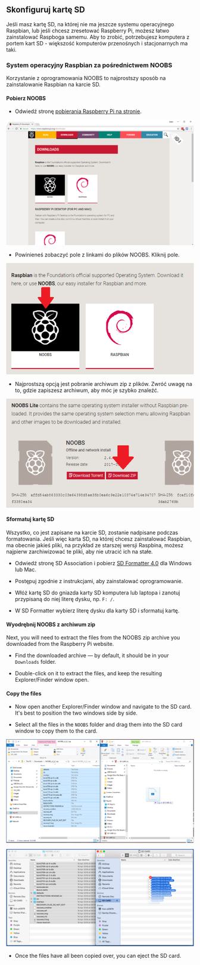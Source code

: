 ## Skonfiguruj kartę SD

Jeśli masz kartę SD, na której nie ma jeszcze systemu operacyjnego Raspbian, lub jeśli chcesz zresetować Raspberry Pi, możesz łatwo zainstalować Raspboga samemu. Aby to zrobić, potrzebujesz komputera z portem kart SD - większość komputerów przenośnych i stacjonarnych ma taki.

### System operacyjny Raspbian za pośrednictwem NOOBS

Korzystanie z oprogramowania NOOBS to najprostszy sposób na zainstalowanie Raspbian na karcie SD.

#### Pobierz NOOBS

+ Odwiedź stronę [pobierania Raspberry Pi na stronie](https://www.raspberrypi.org/downloads).

![Strona pobierania](images/downloads-page.png)

+ Powinieneś zobaczyć pole z linkami do plików NOOBS. Kliknij pole.

![Kliknij na NOOBS](images/click-noobs.png)

+ Najprostszą opcją jest pobranie archiwum zip z plików. Zwróć uwagę na to, gdzie zapiszesz archiwum, aby móc je szybko znaleźć.

![Pobierz zip](images/download-zip.png)

#### Sformatuj kartę SD

Wszystko, co jest zapisane na karcie SD, zostanie nadpisane podczas formatowania. Jeśli więc karta SD, na której chcesz zainstalować Raspbian, ma obecnie jakieś pliki, na przykład ze starszej wersji Raspbina, możesz najpierw zarchiwizować te pliki, aby nie utracić ich na stałe.

+ Odwiedź stronę SD Association i pobierz [SD Formatter 4.0](https://www.sdcard.org/downloads/formatter_4/index.html) dla Windows lub Mac.

+ Postępuj zgodnie z instrukcjami, aby zainstalować oprogramowanie.

+ Włóż kartę SD do gniazda karty SD komputera lub laptopa i zanotuj przypisaną do niej literę dysku, np. `F: /`.

+ W SD Formatter wybierz literę dysku dla karty SD i sformatuj kartę.

#### Wyodrębnij NOOBS z archiwum zip

Next, you will need to extract the files from the NOOBS zip archive you downloaded from the Raspberry Pi website.

+ Find the downloaded archive — by default, it should be in your `Downloads` folder.

+ Double-click on it to extract the files, and keep the resulting Explorer/Finder window open.

#### Copy the files

+ Now open another Explorer/Finder window and navigate to the SD card. It's best to position the two windows side by side.

+ Select all the files in the `NOOBS` folder and drag them into the SD card window to copy them to the card.

![windows copy](images/copy3.png)

![macos copy](images/macos_copy.png)

+ Once the files have all been copied over, you can eject the SD card.